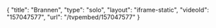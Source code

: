{
    "title": "Brannen",
    "type": "solo",
    "layout": "iframe-static",
    "videoId": "157047577",
    "url": "\/tvpembed\/157047577"
}